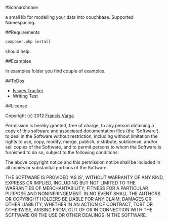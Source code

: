 #Schnarchnase

a small lib for modelling your data into couchbase. Supported Namespacing.

##Requirements

```bash
composer.php install
```

should help.

##Examples

In examples folder you find couple of examples. 

##ToDos

- [Issues Tracker](https://github.com/FrancisVarga/processus-schnarchnase/issues)
- Writing Test

##License

Copyright (c) 2012 [Francis Varga](http://varga-multimedia.com)

Permission is hereby granted, free of charge, to any person obtaining a copy of this software and associated documentation files (the 'Software'), to deal in the Software without restriction, including without limitation the rights to use, copy, modify, merge, publish, distribute, sublicense, and/or sell copies of the Software, and to permit persons to whom the Software is furnished to do so, subject to the following conditions:

The above copyright notice and this permission notice shall be included in all copies or substantial portions of the Software.

THE SOFTWARE IS PROVIDED 'AS IS', WITHOUT WARRANTY OF ANY KIND, EXPRESS OR IMPLIED, INCLUDING BUT NOT LIMITED TO THE WARRANTIES OF MERCHANTABILITY, FITNESS FOR A PARTICULAR PURPOSE AND NONINFRINGEMENT. IN NO EVENT SHALL THE AUTHORS OR COPYRIGHT HOLDERS BE LIABLE FOR ANY CLAIM, DAMAGES OR OTHER LIABILITY, WHETHER IN AN ACTION OF CONTRACT, TORT OR OTHERWISE, ARISING FROM, OUT OF OR IN CONNECTION WITH THE SOFTWARE OR THE USE OR OTHER DEALINGS IN THE SOFTWARE.